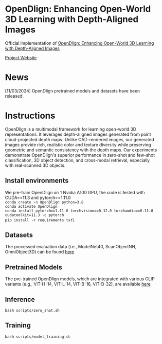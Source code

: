 # OpenDlign: Enhancing Open-World 3D Learning with Depth-Aligned Images

[comment]: <> (---)

Official implementation of [OpenDlign: Enhancing Open-World 3D Learning with Depth-Aligned Images](https://arxiv.org/abs/2212.05171)

[Project Website](https://Yebulabula.github.io/OpenDlign/)

# News
[11/03/2024] OpenDlign pretrained models and datasets have been released.

[comment]: <> (---)

# Instructions
OpenDlign is a multimodal framework for learning open-world 3D representations. It leverages depth-aligned images generated from point cloud-projected depth maps. Unlike CAD-rendered images, our generated images provide rich, realistic color and texture diversity while preserving geometric and semantic consistency with the depth maps. Our experiments demonstrate OpenDlign's superior performance in zero-shot and few-shot classification, 3D object detection, and cross-modal retrieval, especially with real-scanned 3D objects.

## Install environments
We pre-train OpenDlign on 1 Nvidia A100 GPU, the code is tested with CUDA==11.3 and pytorch==1.11.0\
```conda create -n OpenDlign python=3.8``` \
```conda activate OpenDlign``` \
```conda install pytorch==1.11.0 torchvision==0.12.0 torchaudio==0.11.0 cudatoolkit=11.3 -c pytorch``` \
```pip install -r requirements.txt```\

## Datasets
The processed evaluation data (i.e., ModelNet40, ScanObjectNN, OmniObject3D) can be found [here](https://huggingface.co/datasets/OpenDlign/OpenDlign-Datasets)

## Pretrained Models
The pre-trained OpenDlign models, which are integrated with various CLIP variants (e.g., ViT-H-14, ViT-L-14, ViT-B-16, ViT-B-32), are available [here](https://huggingface.co/OpenDlign/OpenDlign-Models)

## Inference
```bash scripts/zero_shot.sh```

## Training
```bash scripts/model_training.sh```
